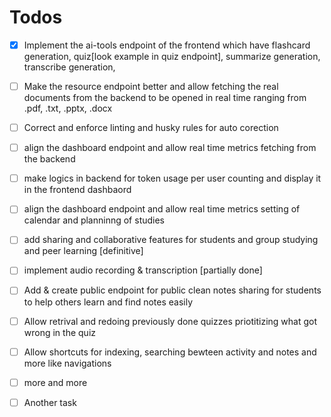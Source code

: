 # Todos 
- [x] Implement the ai-tools endpoint of the frontend which have flashcard generation, quiz[look example in quiz endpoint], summarize generation, transcribe generation, 
- [ ] Make the resource endpoint better and allow fetching the real documents from the backend to be opened in real time ranging from .pdf, .txt, .pptx, .docx
- [ ] Correct and enforce linting and husky rules for auto corection
- [ ] align the dashboard endpoint and allow real time metrics fetching from the backend
- [ ] make logics in backend for token usage per user counting and display it in the frontend dashbaord
- [ ] align the dashboard endpoint and allow real time metrics setting of calendar and planninng of studies
- [ ] add sharing and collaborative features for students and group studying and peer learning [definitive]
- [ ] implement audio recording & transcription [partially done]
- [ ] Add & create public endpoint for public clean notes sharing for students to help others learn and find notes easily
- [ ] Allow retrival and redoing previously done quizzes priotitizing what got wrong in the quiz
- [ ] Allow shortcuts for indexing, searching bewteen activity and notes and more like navigations
- [ ] more and more
- [ ] Another task

